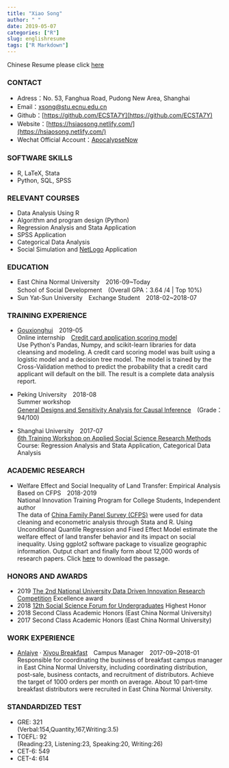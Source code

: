 ```yaml
---
title: "Xiao Song"
author: " "
date: 2019-05-07
categories: ["R"]
slug: englishresume
tags: ["R Markdown"]
---
```

Chinese Resume please click [here](https://hsiaosong.netlify.com/2019/05/07/resume/)

### CONTACT

+ Adress：No. 53, Fanghua Road, Pudong New Area, Shanghai
+ Email：<xsong@stu.ecnu.edu.cn>
+ Github：[https://github.com/ECSTA7Y](https://github.com/ECSTA7Y)
+ Website：[https://hsiaosong.netlify.com/](https://hsiaosong.netlify.com/)
+ Wechat Official Account：[ApocalypseNow](https://mp.weixin.qq.com/s/yyJ3l7RTImYTKDrIynwmPA)

### SOFTWARE SKILLS
+ R, LaTeX, Stata 
+ Python, SQL, SPSS 

### RELEVANT COURSES

+ Data Analysis Using R
+ Algorithm and program design (Python)
+ Regression Analysis and Stata Application
+ SPSS Application
+ Categorical Data Analysis
+ Social Simulation and [NetLogo](http://ccl.northwestern.edu/netlogo/) Application

### EDUCATION

+ East China Normal University&emsp;2016-09~Today    
School of Social Development&emsp;(Overall GPA：3.64 /4 | Top 10%)
+ Sun Yat-Sun University&emsp;Exchange Student&emsp;2018-02~2018-07


### TRAINING EXPERIENCE

+ [Gouxionghui](http://www.xiong99.com.cn/about.php)&emsp;2019-05  
Online internship&emsp;[Credit card application scoring model](https://mp.weixin.qq.com/s/bbxWicZfk5ZMl27LbI0E1Q)   
Use Python's Pandas, Numpy, and scikit-learn libraries for data cleansing and modeling. A credit card scoring model was built using a logistic model and a decision tree model. The model is trained by the Cross-Validation method to predict the probability that a credit card applicant will default on the bill. The result is a complete data analysis report.

+ Peking University&emsp;2018-08  
Summer workshop  
[General Designs and Sensitivity Analysis for Causal Inference](http://www.oir.pku.edu.cn/umich/jxsz1/nsqkczsjz2018.htm)&emsp;(Grade：94/100)

+ Shanghai University&emsp;2017-07  
[6th Training Workshop on Applied Social Science Research Methods](http://caser.ust.hk/?act=course_main&id=16)  
Course: Regression Analysis and Stata Application,  Categorical Data Analysis



### ACADEMIC RESEARCH

+ Welfare Effect and Social Inequality of Land Transfer: Empirical Analysis Based on CFPS&emsp;2018-2019    
National Innovation Training Program for College Students,  Independent author  
The data of [China Family Panel Survey (CFPS)](http://www.isss.pku.edu.cn/cfps/) were used for data cleaning and econometric analysis through Stata and R. Using Unconditional Quantile Regression and Fixed Effect Model estimate the welfare effect of land transfer behavior and its impact on social inequality. Using ggplot2 software package to visualize geographic information. Output chart and finally form about 12,000 words of research papers. Click [here](https://raw.githubusercontent.com/ECSTA7Y/Landtransfer/master/%E5%AD%A6%E5%B9%B4%E8%AE%BA%E6%96%87.pdf) to download the passage.



### HONORS AND AWARDS 

+ 2019 [The 2nd National University Data Driven Innovation Research Competition](http://opendata.pku.edu.cn/competition-2019.xhtml;jsessionid=200f6d0adbfa75292afed361235f) Excellence award
+ 2018 [12th Social Science Forum for Undergraduates](http://www.shupl.edu.cn/2018/1125/c1168a51557/page.htm) Highest Honor
+ 2018 Second Class Academic Honors (East China Normal University)
+ 2017 Second Class Academic Honors (East China Normal University)

### WORK EXPERIENCE

+ [Anlaiye](http://www.anlaiye.com.cn/index.html) · [Xiyou Breakfast](https://www.sohu.com/a/166510488_259362)&emsp;Campus Manager&emsp;2017-09~2018-01  
Responsible for coordinating the business of breakfast campus manager in East China Normal University, including coordinating distribution, post-sale, business contacts, and recruitment of distributors. 
Achieve the target of 1000 orders per month on average. About 10 part-time breakfast distributors were recruited in East China Normal University.






### STANDARDIZED TEST

+ GRE: 321  
(Verbal:154,Quantity,167,Writing:3.5)
+ TOEFL: 92  
(Reading:23, Listening:23, Speaking:20, Writing:26)
+ CET-6: 549
+ CET-4: 614




